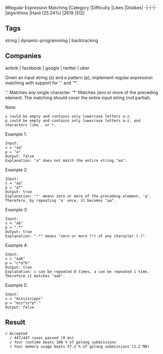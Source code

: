 #Regular Expression Matching
|Category	|Difficulty	|Likes	|Dislikes|
-|-|-|-
|algorithms	|Hard (25.24%)	|2619	|512|
## Tags
string | dynamic-programming | backtracking

## Companies
airbnb | facebook | google | twitter | uber

Given an input string (s) and a pattern (p), implement regular expression matching with support for '.' and '*'.

'.' Matches any single character.
'*' Matches zero or more of the preceding element.
The matching should cover the entire input string (not partial).

Note:
```
s could be empty and contains only lowercase letters a-z.
p could be empty and contains only lowercase letters a-z, and characters like . or *.
```
Example 1:
```
Input:
s = "aa"
p = "a"
Output: false
Explanation: "a" does not match the entire string "aa".
```
Example 2:
```
Input:
s = "aa"
p = "a*"
Output: true
Explanation: '*' means zero or more of the precedeng element, 'a'. Therefore, by repeating 'a' once, it becomes "aa".
```
Example 3:
```
Input:
s = "ab"
p = ".*"
Output: true
Explanation: ".*" means "zero or more (*) of any character (.)".
```
Example 4:
```
Input:
s = "aab"
p = "c*a*b"
Output: true
Explanation: c can be repeated 0 times, a can be repeated 1 time. Therefore it matches "aab".
```
Example 5:
```
Input:
s = "mississippi"
p = "mis*is*p*."
Output: false
```
## Result
```
√ Accepted
  √ 447/447 cases passed (0 ms)
  √ Your runtime beats 100 % of golang submissions
  √ Your memory usage beats 57.2 % of golang submissions (2.2 MB)
```